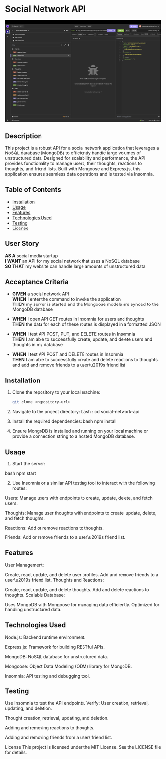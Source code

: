 # Social Network API

![Insomnia](img/image.png)
## Description

This project is a robust API for a social network application that leverages a NoSQL database (MongoDB) to efficiently handle large volumes of unstructured data. Designed for scalability and performance, the API provides functionality to manage users, their thoughts, reactions to thoughts, and friend lists. Built with Mongoose and Express.js, this application ensures seamless data operations and is tested via Insomnia.

## Table of Contents

- [Installation](#installation)
- [Usage](#usage)
- [Features](#features)
- [Technologies Used](#technologies-used)
- [Testing](#testing)
- [License](#license)

## User Story

**AS A** social media startup  
**I WANT** an API for my social network that uses a NoSQL database  
**SO THAT** my website can handle large amounts of unstructured data

## Acceptance Criteria

- **GIVEN** a social network API  
  **WHEN** I enter the command to invoke the application  
  **THEN** my server is started and the Mongoose models are synced to the MongoDB database

- **WHEN** I open API GET routes in Insomnia for users and thoughts  
  **THEN** the data for each of these routes is displayed in a formatted JSON

- **WHEN** I test API POST, PUT, and DELETE routes in Insomnia  
  **THEN** I am able to successfully create, update, and delete users and thoughts in my database

- **WHEN** I test API POST and DELETE routes in Insomnia  
  **THEN** I am able to successfully create and delete reactions to thoughts and add and remove friends to a user\u2019s friend list

## Installation

1. Clone the repository to your local machine:
   ```bash
   git clone <repository-url>

2. Navigate to the project directory:
bash : cd social-network-api

3. Install the required dependencies:
bash npm install

4. Ensure MongoDB is installed and running on your local machine or provide a connection string to a hosted MongoDB database.

## Usage
1. Start the server:

bash npm start

2. Use Insomnia or a similar API testing tool to interact with the following routes:

Users: Manage users with endpoints to create, update, delete, and fetch users.

Thoughts: Manage user thoughts with endpoints to create, update, delete, and fetch thoughts.

Reactions: Add or remove reactions to thoughts.

Friends: Add or remove friends to a user\u2019s friend list.

## Features

User Management:

Create, read, update, and delete user profiles.
Add and remove friends to a user\u2019s friend list.
Thoughts and Reactions:

Create, read, update, and delete thoughts.
Add and delete reactions to thoughts.
Scalable Database:

Uses MongoDB with Mongoose for managing data efficiently.
Optimized for handling unstructured data.

## Technologies Used
Node.js: Backend runtime environment.

Express.js: Framework for building RESTful APIs.

MongoDB: NoSQL database for unstructured data.

Mongoose: Object Data Modeling (ODM) library for MongoDB.

Insomnia: API testing and debugging tool.

## Testing

Use Insomnia to test the API endpoints.
Verify:
User creation, retrieval, updating, and deletion.

Thought creation, retrieval, updating, and deletion.

Adding and removing reactions to thoughts.

Adding and removing friends from a user\ friend list.

License
This project is licensed under the MIT License. See the LICENSE file for details.






